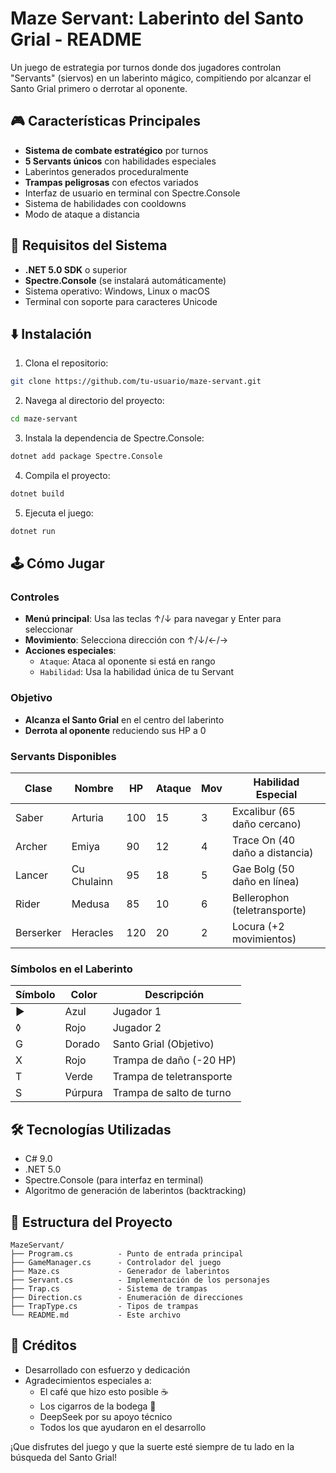 # Maze Servant: Laberinto del Santo Grial - README

Un juego de estrategia por turnos donde dos jugadores controlan "Servants" (siervos) en un laberinto mágico, compitiendo por alcanzar el Santo Grial primero o derrotar al oponente.

## 🎮 Características Principales
- **Sistema de combate estratégico** por turnos
- **5 Servants únicos** con habilidades especiales
- Laberintos generados proceduralmente
- **Trampas peligrosas** con efectos variados
- Interfaz de usuario en terminal con Spectre.Console
- Sistema de habilidades con cooldowns
- Modo de ataque a distancia

## 🚀 Requisitos del Sistema
- **.NET 5.0 SDK** o superior
- **Spectre.Console** (se instalará automáticamente)
- Sistema operativo: Windows, Linux o macOS
- Terminal con soporte para caracteres Unicode

## ⬇️ Instalación
1. Clona el repositorio:
```bash
git clone https://github.com/tu-usuario/maze-servant.git
```
2. Navega al directorio del proyecto:
```bash
cd maze-servant
```
3. Instala la dependencia de Spectre.Console:
```bash
dotnet add package Spectre.Console
```
4. Compila el proyecto:
```bash
dotnet build
```
5. Ejecuta el juego:
```bash
dotnet run
```

## 🕹️ Cómo Jugar
### Controles
- **Menú principal**: Usa las teclas ↑/↓ para navegar y Enter para seleccionar
- **Movimiento**: Selecciona dirección con ↑/↓/←/→
- **Acciones especiales**: 
  - `Ataque`: Ataca al oponente si está en rango
  - `Habilidad`: Usa la habilidad única de tu Servant

### Objetivo
- **Alcanza el Santo Grial** en el centro del laberinto
- **Derrota al oponente** reduciendo sus HP a 0

### Servants Disponibles
| Clase       | Nombre       | HP  | Ataque | Mov | Habilidad Especial               |
|-------------|--------------|-----|--------|-----|----------------------------------|
| Saber       | Arturia      | 100 | 15     | 3   | Excalibur (65 daño cercano)      |
| Archer      | Emiya        | 90  | 12     | 4   | Trace On (40 daño a distancia)   |
| Lancer      | Cu Chulainn  | 95  | 18     | 5   | Gae Bolg (50 daño en línea)      |
| Rider       | Medusa       | 85  | 10     | 6   | Bellerophon (teletransporte)     |
| Berserker   | Heracles     | 120 | 20     | 2   | Locura (+2 movimientos)          |

### Símbolos en el Laberinto
| Símbolo | Color   | Descripción                  |
|---------|---------|------------------------------|
| ►      | Azul    | Jugador 1                    |
| ◊      | Rojo    | Jugador 2                    |
| G      | Dorado  | Santo Grial (Objetivo)       |
| X      | Rojo    | Trampa de daño (-20 HP)      |
| T      | Verde   | Trampa de teletransporte     |
| S      | Púrpura | Trampa de salto de turno     |

## 🛠️ Tecnologías Utilizadas
- C# 9.0
- .NET 5.0
- Spectre.Console (para interfaz en terminal)
- Algoritmo de generación de laberintos (backtracking)

## 📂 Estructura del Proyecto
```
MazeServant/
├── Program.cs          - Punto de entrada principal
├── GameManager.cs      - Controlador del juego
├── Maze.cs             - Generador de laberintos
├── Servant.cs          - Implementación de los personajes
├── Trap.cs             - Sistema de trampas
├── Direction.cs        - Enumeración de direcciones
├── TrapType.cs         - Tipos de trampas
└── README.md           - Este archivo
```

## 👥 Créditos
- Desarrollado con esfuerzo y dedicación
- Agradecimientos especiales a:
  - El café que hizo esto posible ☕
  - Los cigarros de la bodega 🚬
  - DeepSeek por su apoyo técnico
  - Todos los que ayudaron en el desarrollo

¡Que disfrutes del juego y que la suerte esté siempre de tu lado en la búsqueda del Santo Grial!
